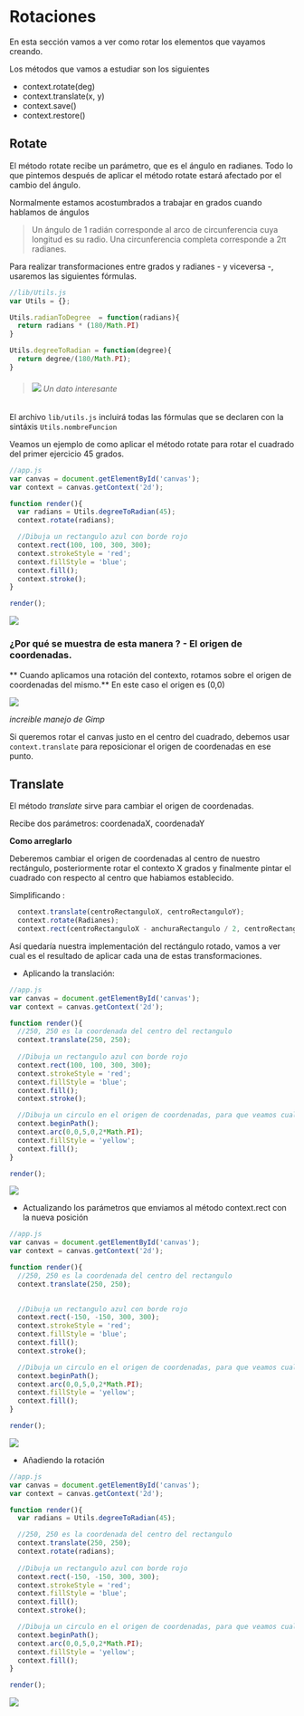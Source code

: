 # Rotaciones

En esta sección vamos a ver como rotar los elementos que vayamos creando.

Los métodos que vamos a estudiar son los siguientes

- context.rotate(deg)
- context.translate(x, y)
- context.save()
- context.restore()

## Rotate

El método rotate recibe un parámetro, que es el ángulo en  radianes. Todo lo que pintemos después de aplicar el método rotate estará afectado por el cambio del ángulo.

Normalmente estamos acostumbrados a trabajar en grados cuando hablamos de ángulos

> Un ángulo de 1 radián corresponde al arco de circunferencia cuya longitud es su radio. Una circunferencia completa corresponde a 2π radianes. 

Para realizar transformaciones entre grados y radianes - y viceversa -, usaremos las siguientes fórmulas. 


```javascript
//lib/Utils.js
var Utils = {};

Utils.radianToDegree  = function(radians){
  return radians * (180/Math.PI)
}

Utils.degreeToRadian = function(degree){
  return degree/(180/Math.PI);
}
```


>###### ![](https://github.com/rafinskipg/introductioncanvas/raw/master/img/interesting_icon.png) Un dato interesante
El archivo `lib/utils.js` incluirá todas las fórmulas que se declaren con la sintáxis `Utils.nombreFuncion`

Veamos un ejemplo de como aplicar el método rotate para rotar el cuadrado del primer ejercicio 45 grados.

```javascript
//app.js
var canvas = document.getElementById('canvas');
var context = canvas.getContext('2d');

function render(){
  var radians = Utils.degreeToRadian(45);
  context.rotate(radians);

  //Dibuja un rectangulo azul con borde rojo
  context.rect(100, 100, 300, 300);
  context.strokeStyle = 'red';
  context.fillStyle = 'blue';
  context.fill();
  context.stroke();
}

render();

```

![](https://github.com/rafinskipg/introductioncanvas/raw/master/img/teory/chapter_animations/square_rotated_1.png)

### ¿Por qué se muestra de esta manera ? - El origen de coordenadas.

** Cuando aplicamos una rotación del contexto, rotamos sobre el origen de coordenadas del mismo.** En este caso el origen es (0,0)


![](https://github.com/rafinskipg/introductioncanvas/raw/master/img/teory/chapter_animations/square_rotated_1_explanation.png)

_increible manejo de Gimp_

Si queremos rotar el canvas justo en el centro del cuadrado, debemos usar `context.translate` para reposicionar el origen de coordenadas en ese punto.

## Translate

El método *translate* sirve para cambiar el origen de coordenadas.

Recibe dos parámetros: coordenadaX, coordenadaY

**Como arreglarlo**

Deberemos cambiar el origen de coordenadas al centro de nuestro rectángulo, posteriormente rotar el contexto X grados y finalmente pintar el cuadrado con respecto al centro que habiamos establecido. 

Simplificando :

```javascript
  context.translate(centroRectanguloX, centroRectanguloY);
  context.rotate(Radianes);
  context.rect(centroRectanguloX - anchuraRectangulo / 2, centroRectanguloY - alturaRectangulo / 2, anchuraRectangulo, alturaRectangulo)
```


Así quedaría nuestra implementación del rectángulo rotado, vamos a ver cual es el resultado de aplicar cada una de estas transformaciones.

- Aplicando la translación:

```javascript
//app.js
var canvas = document.getElementById('canvas');
var context = canvas.getContext('2d');

function render(){
  //250, 250 es la coordenada del centro del rectangulo
  context.translate(250, 250);
  
  //Dibuja un rectangulo azul con borde rojo
  context.rect(100, 100, 300, 300);
  context.strokeStyle = 'red';
  context.fillStyle = 'blue';
  context.fill();
  context.stroke();

  //Dibuja un circulo en el origen de coordenadas, para que veamos cual es
  context.beginPath();
  context.arc(0,0,5,0,2*Math.PI);
  context.fillStyle = 'yellow';
  context.fill();
}

render();

```

![](https://github.com/rafinskipg/introductioncanvas/raw/master/img/teory/chapter_animations/square_rotated_2.png)

- Actualizando los parámetros que enviamos al método context.rect con la nueva posición

```javascript
//app.js
var canvas = document.getElementById('canvas');
var context = canvas.getContext('2d');

function render(){
  //250, 250 es la coordenada del centro del rectangulo
  context.translate(250, 250);

  
  //Dibuja un rectangulo azul con borde rojo
  context.rect(-150, -150, 300, 300);
  context.strokeStyle = 'red';
  context.fillStyle = 'blue';
  context.fill();
  context.stroke();

  //Dibuja un circulo en el origen de coordenadas, para que veamos cual es
  context.beginPath();
  context.arc(0,0,5,0,2*Math.PI);
  context.fillStyle = 'yellow';
  context.fill();
}

render();

```


![](https://github.com/rafinskipg/introductioncanvas/raw/master/img/teory/chapter_animations/square_rotated_3.png)

- Añadiendo la rotación

```javascript
//app.js
var canvas = document.getElementById('canvas');
var context = canvas.getContext('2d');

function render(){
  var radians = Utils.degreeToRadian(45);

  //250, 250 es la coordenada del centro del rectangulo
  context.translate(250, 250);
  context.rotate(radians);
  
  //Dibuja un rectangulo azul con borde rojo
  context.rect(-150, -150, 300, 300);
  context.strokeStyle = 'red';
  context.fillStyle = 'blue';
  context.fill();
  context.stroke();

  //Dibuja un circulo en el origen de coordenadas, para que veamos cual es
  context.beginPath();
  context.arc(0,0,5,0,2*Math.PI);
  context.fillStyle = 'yellow';
  context.fill();
}

render();
```

![](https://github.com/rafinskipg/introductioncanvas/raw/master/img/teory/chapter_animations/square_rotated_4.png)
